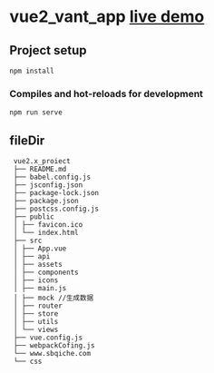 # vue2_vant_app [live demo](https://vant-app.netlify.app/#/)

## Project setup

```
npm install
```

### Compiles and hot-reloads for development

```
npm run serve

```

## fileDir

```
​ vue2.x_proiect
​ ├── README.md
​ ├── babel.config.js
​ ├── jsconfig.json
​ ├── package-lock.json
​ ├── package.json
​ ├── postcss.config.js
​ ├── public
​ │ ├── favicon.ico
​ │ └── index.html
​ ├── src
​ │ ├── App.vue
​ │ ├── api
​ │ ├── assets
​ │ ├── components
​ │ ├── icons
​ │ ├── main.js
​ │ ├── mock //生成数据
​ │ ├── router
​ │ ├── store
​ │ ├── utils
​ │ └── views
​ ├── vue.config.js
​ ├── webpackCofing.js
​ └── www.sbqiche.com
​ └── css
```
